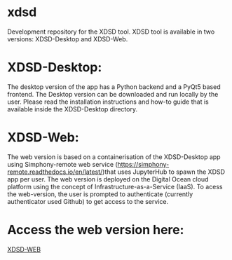 # xdsd
Development repository for the XDSD tool.
XDSD tool is available in two versions: XDSD-Desktop and XDSD-Web.

# XDSD-Desktop: 
The desktop version of the app has a Python backend and a PyQt5 based frontend. The Desktop version can be downloaded and run locally by the user. Please read the installation instructions and how-to guide that is available inside the XDSD-Desktop directory.
# XDSD-Web: 
The web version is based on a containerisation of the XDSD-Desktop app using Simphony-remote web service (https://simphony-remote.readthedocs.io/en/latest/)that uses JupyterHub to spawn the XDSD app per user. The web version is deployed on the Digital Ocean cloud platform using the concept of Infrastructure-as-a-Service (IaaS). To acess the web-version, the user is prompted to authenticate (currently authenticator used Github) to get access to the service.
# Access the web version here:
 [XDSD-WEB](https://www.xdsd-web.org)   